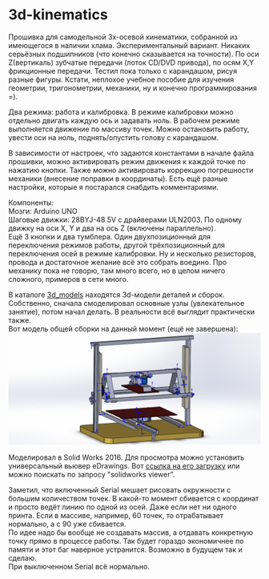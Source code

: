 
# 3d-kinematics

Прошивка для самодельной 3х-осевой кинематики, собранной из имеющегося в наличии хлама. Экспериментальный вариант. Никаких серьёзных подшипников (что конечно сказывается на точности). По оси Z(вертикаль) зубчатые передачи (лоток CD/DVD привода), по осям X,Y фрикционные передачи. Тестил пока только с карандашом, рисуя разные фигуры. Кстати, неплохое учебное пособие для изучения геометрии, тригонометрии, механики, ну и конечно программирования =).

Два режима: работа и калибровка. В режиме калибровки можно отдельно двигать каждую ось и задавать ноль. В рабочем режиме выполняется движение по массиву точек. Можно остановить работу, увести оси на ноль, поднять/опустить голову с карандашом.

В зависимости от настроек, что задаются константами в начале файла прошивки, можно активировать режим движения к каждой точке по нажатию кнопки. Также можно активировать коррекцию погрешности механики (внесение поправки в координаты). Есть ещё разные настройки, которые я постарался снабдить комментариями.

Компоненты:  
Мозги: Arduino UNO  
Шаговые движки: 28BYJ-48 5V с драйверами ULN2003. По одному движку на оси X, Y и два на ось Z (включены параллельно).  
Ещё 3 кнопки и два тумблера. Один двухпозиционный для переключения режимов работы, другой трёхпозиционный для переключения осей в режиме калибровки. Ну и несколько резисторов, провода и достаточное желание всё это собрать воедино. Про механику пока не говорю, там много всего, но в целом ничего сложного, примеров в сети много.

В каталоге [3d_models](https://github.com/marfikus/3d-kinematics/tree/master/3d_models) находятся 3d-модели деталей и сборок. Собственно, сначала смоделировал основные узлы (увлекательное занятие), потом начал делать. В реальности всё выглядит практически также.  
Вот модель общей сборки на данный момент (ещё не завершена):
![general_assembly](/3d_models/general_assembly.PNG "general_assembly")

Моделировал в Solid Works 2016. Для просмотра можно установить универсальный вьювер eDrawings. Вот [ссылка на его загрузку](https://www.edrawingsviewer.com/download-edrawings) или можно поискать по запросу "solidworks viewer".

Заметил, что включенный Serial мешает рисовать окружности с большим количеством точек. В какой-то момент сбивается с координат и просто ведёт линию по одной из осей. Даже если нет ни одного принта. Если в массиве, например, 60 точек, то отрабатывает нормально, а с 90 уже сбивается.  
По идее надо бы вообще не создавать массив, а отдавать конкретную точку прямо в процессе работы. Так будет гораздо экономичнее по памяти и этот баг наверное устранится. Возможно в будущем так и сделаю.  
При выключенном Serial всё нормально.
